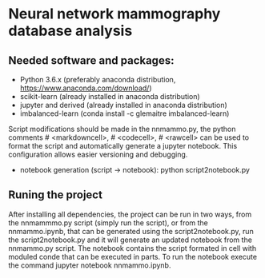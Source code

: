 Neural network mammography database analysis
============================================

## Needed software and packages:

* Python 3.6.x (preferably anaconda distribution, https://www.anaconda.com/download/)
* scikit-learn (already installed in anaconda distribution)
* jupyter and derived (already installed in anaconda distribution)
* imbalanced-learn (conda install -c glemaitre imbalanced-learn)

Script modifications should be made in the nnmammo.py, the python comments \# \<markdowncell\>, \# \<codecell\>, \# \<rawcell\> can be used to format the script and automatically generate a jupyter notebook. This configuration allows easier versioning and debugging.
* notebook generation (script -> notebook): python script2notebook.py

## Runing the project
After installing all dependencies, the project can be run  in two ways, from the nnmammmo.py script (simply run the script), or from the nnmammo.ipynb, that can be generated using the script2notebook.py, run the script2notebook.py and it will generate an updated notebook from the nnmammo.py script.
The notebook contains the script formated in cell with moduled conde that can be executed in parts.
To run the notebook execute the command jupyter notebook nnmammo.ipynb.
